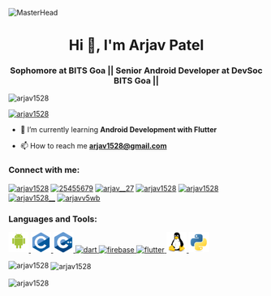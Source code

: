 ![MasterHead](https://firebasestorage.googleapis.com/v0/b/flexi-coding.appspot.com/o/dempgi7-520f8d5f-63d4-4453-8822-dbc149ae27f8.gif?alt=media&token=91c0c7b2-93c3-4029-b011-1a8703c5730d)
<h1 align="center">Hi 👋, I'm Arjav Patel</h1>
<h3 align="center">Sophomore at BITS Goa || Senior Android Developer at DevSoc BITS Goa ||</h3>

<p align="left"> <img src="https://komarev.com/ghpvc/?username=arjav1528&label=Profile%20views&color=0e75b6&style=flat" alt="arjav1528" /> </p>

<p align="left"> <a href="https://github.com/ryo-ma/github-profile-trophy"><img src="https://github-profile-trophy.vercel.app/?username=arjav1528" alt="arjav1528" /></a> </p>

- 🌱 I’m currently learning **Android Development with Flutter**

- 📫 How to reach me **arjav1528@gmail.com**

<h3 align="left">Connect with me:</h3>
<p align="left">
<a href="https://linkedin.com/in/arjav1528" target="blank"><img align="center" src="https://raw.githubusercontent.com/rahuldkjain/github-profile-readme-generator/master/src/images/icons/Social/linked-in-alt.svg" alt="arjav1528" height="30" width="40" /></a>
<a href="https://stackoverflow.com/users/25455679" target="blank"><img align="center" src="https://raw.githubusercontent.com/rahuldkjain/github-profile-readme-generator/master/src/images/icons/Social/stack-overflow.svg" alt="25455679" height="30" width="40" /></a>
<a href="https://instagram.com/arjav__27" target="blank"><img align="center" src="https://raw.githubusercontent.com/rahuldkjain/github-profile-readme-generator/master/src/images/icons/Social/instagram.svg" alt="arjav__27" height="30" width="40" /></a>
<a href="https://www.codechef.com/users/arjav1528" target="blank"><img align="center" src="https://cdn.jsdelivr.net/npm/simple-icons@3.1.0/icons/codechef.svg" alt="arjav1528" height="30" width="40" /></a>
<a href="https://www.hackerrank.com/arjav1528" target="blank"><img align="center" src="https://raw.githubusercontent.com/rahuldkjain/github-profile-readme-generator/master/src/images/icons/Social/hackerrank.svg" alt="arjav1528" height="30" width="40" /></a>
<a href="https://codeforces.com/profile/arjav1528__" target="blank"><img align="center" src="https://raw.githubusercontent.com/rahuldkjain/github-profile-readme-generator/master/src/images/icons/Social/codeforces.svg" alt="arjav1528__" height="30" width="40" /></a>
<a href="https://auth.geeksforgeeks.org/user/arjavv5wb" target="blank"><img align="center" src="https://raw.githubusercontent.com/rahuldkjain/github-profile-readme-generator/master/src/images/icons/Social/geeks-for-geeks.svg" alt="arjavv5wb" height="30" width="40" /></a>
</p>

<h3 align="left">Languages and Tools:</h3>
<p align="left"> <a href="https://developer.android.com" target="_blank" rel="noreferrer"> <img src="https://raw.githubusercontent.com/devicons/devicon/master/icons/android/android-original-wordmark.svg" alt="android" width="40" height="40"/> </a> <a href="https://www.cprogramming.com/" target="_blank" rel="noreferrer"> <img src="https://raw.githubusercontent.com/devicons/devicon/master/icons/c/c-original.svg" alt="c" width="40" height="40"/> </a> <a href="https://www.w3schools.com/cpp/" target="_blank" rel="noreferrer"> <img src="https://raw.githubusercontent.com/devicons/devicon/master/icons/cplusplus/cplusplus-original.svg" alt="cplusplus" width="40" height="40"/> </a> <a href="https://dart.dev" target="_blank" rel="noreferrer"> <img src="https://www.vectorlogo.zone/logos/dartlang/dartlang-icon.svg" alt="dart" width="40" height="40"/> </a> <a href="https://firebase.google.com/" target="_blank" rel="noreferrer"> <img src="https://www.vectorlogo.zone/logos/firebase/firebase-icon.svg" alt="firebase" width="40" height="40"/> </a> <a href="https://flutter.dev" target="_blank" rel="noreferrer"> <img src="https://www.vectorlogo.zone/logos/flutterio/flutterio-icon.svg" alt="flutter" width="40" height="40"/> </a> <a href="https://www.linux.org/" target="_blank" rel="noreferrer"> <img src="https://raw.githubusercontent.com/devicons/devicon/master/icons/linux/linux-original.svg" alt="linux" width="40" height="40"/> </a> <a href="https://www.python.org" target="_blank" rel="noreferrer"> <img src="https://raw.githubusercontent.com/devicons/devicon/master/icons/python/python-original.svg" alt="python" width="40" height="40"/> </a> </p>

<p><img align="left" src="https://github-readme-stats.vercel.app/api/top-langs?username=arjav1528&show_icons=true&locale=en&layout=compact" alt="arjav1528" /></p>

<p>&nbsp;<img align="center" src="https://github-readme-stats.vercel.app/api?username=arjav1528&show_icons=true&locale=en" alt="arjav1528" /></p>

<p><img align="center" src="https://github-readme-streak-stats.herokuapp.com/?user=arjav1528&" alt="arjav1528" /></p>
